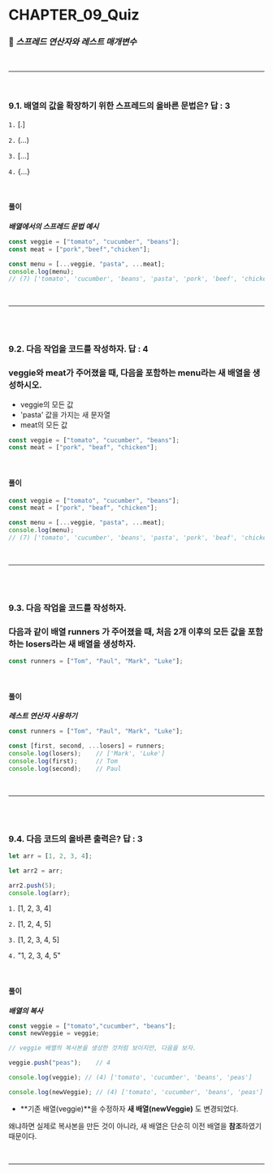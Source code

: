 #  CHAPTER_09_Quiz

###  :pencil: ***스프레드 연산자와 레스트 매개변수***

<br>

---

<br>

### 9.1. 배열의 값을 확장하기 위한 스프레드의 올바른 문법은? 답 : 3

`1.`  [.]

`2.`  (...)

`3.`  [...]

`4.`  {...}

<br>

#### 풀이

***배열에서의 스프레드 문법 예시***

```javascript
const veggie = ["tomato", "cucumber", "beans"];
const meat = ["pork","beef","chicken"];

const menu = [...veggie, "pasta", ...meat];
console.log(menu);
// (7) ['tomato', 'cucumber', 'beans', 'pasta', 'pork', 'beef', 'chicken']
```

<br>

---

<br>

<br>

### 9.2. 다음 작업을 코드를 작성하자. 답 : 4

### veggie와 meat가 주어졌을 때, 다음을 포함하는 menu라는 새 배열을 생성하시오.

- veggie의 모든 값
- 'pasta' 값을 가지는 새 문자열
- meat의 모든 값

```javascript
const veggie = ["tomato", "cucumber", "beans"];
const meat = ["pork", "beaf", "chicken"];
```

<br>

#### 풀이

```javascript
const veggie = ["tomato", "cucumber", "beans"];
const meat = ["pork", "beaf", "chicken"];

const menu = [...veggie, "pasta", ...meat];
console.log(menu);
// (7) ['tomato', 'cucumber', 'beans', 'pasta', 'pork', 'beaf', 'chicken']
```

<br>

---

<br>

<br>

### 9.3. 다음 작업을 코드를 작성하자. 

### 다음과 같이 배열 runners 가 주어졌을 때, 처음 2개 이후의 모든 값을 포함하는 losers라는 새 배열을 생성하자.

```javascript
const runners = ["Tom", "Paul", "Mark", "Luke"];
```

<br>

#### 풀이

***레스트 연산자 사용하기***

```javascript
const runners = ["Tom", "Paul", "Mark", "Luke"];

const [first, second, ...losers] = runners;
console.log(losers);	// ['Mark', 'Luke']
console.log(first);		// Tom
console.log(second);	// Paul
```

<br>

---

<br>

<br>

### 9.4. 다음 코드의 올바른 출력은? 답 : 3

```javascript
let arr = [1, 2, 3, 4];

let arr2 = arr;

arr2.push(5);
console.log(arr);
```

`1.`  [1, 2, 3, 4]

`2.`  [1, 2, 4, 5]

`3.`  [1, 2, 3, 4, 5]

`4.`  "1, 2, 3, 4, 5"

<br>

#### 풀이

***배열의 복사***

```javascript
const veggie = ["tomato","cucumber", "beans"];
const newVeggie = veggie;

// veggie 배열의 복사본을 생성한 것처럼 보이지만, 다음을 보자.

veggie.push("peas");	// 4

console.log(veggie); // (4) ['tomato', 'cucumber', 'beans', 'peas']

console.log(newVeggie);	// (4) ['tomato', 'cucumber', 'beans', 'peas']
```

- **기존 배열(veggie)**을 수정하자 **새 배열(newVeggie)** 도 변경되었다.

왜냐하면 실제로 복사본을 만든 것이 아니라, 새 배열은 단순히 이전 배열을 **참조**하였기 때문이다.

<br>

---

<br>

<br>
